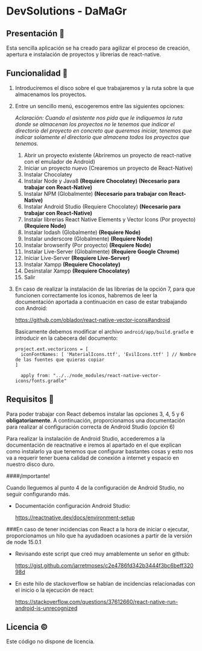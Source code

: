 # DevSolutions - DaMaGr

## Presentación 📕

Esta sencilla aplicación se ha creado para agilizar el proceso de creación, apertura e instalación de proyectos
y librerias de react-native.

## Funcionalidad 📖

1. Introduciremos el disco sobre el que trabajaremos y la ruta sobre la que almacenamos los proyectos.

2. Entre un sencillo menú, escogeremos entre las siguientes opciones:  

    *_Aclaración: Cuando el asistente nos pida que le indiquemos la ruta donde se almacenan los proyectos no le_*
    *_tenemos que indicar el directorio del proyecto en concreto que queremos iniciar, tenemos que indicar_*
    *_solamente el directorio que almacena todos los proyectos que tenemos._*
    
    1. Abrir un proyecto existente (Abriremos un proyecto de react-native con el emulador de Android)
    2. Iniciar un proyecto nuevo (Crearemos un proyecto de React-Native)
    3. Instalar Chocolatey
    4. Instalar Node y Java8 **(Requiere Chocolatey) (Necesario para trabajar con React-Native)**
    5. Instalar NPM (Globalmente) **(Necesario para trabajar con React-Native)**
    6. Instalar Android Studio (Requiere Chocolatey) **(Necesario para trabajar con React-Native)**
    7. Instalar librerias React Native Elements y Vector Icons (Por proyecto) **(Requiere Node)**
    8. Instalar lodash (Globalmente) **(Requiere Node)**
    9. Instalar underscore (Globalmente) **(Requiere Node)**
    10. Instalar browserify (Por proyecto) **(Requiere Node)**
    11. Instalar Live-Server (Globalmente) **(Requiere Google Chrome)**
    12. Iniciar Live-Server **(Requiere Live-Server)**
    13. Instalar Xampp **(Requiere Chocolatey)**
    14. Desinstalar Xampp **(Requiere Chocolatey)**
    15. Salir

3. En caso de realizar la instalación de las librerias de la opción 7, para que funcionen correctamente los
 iconos, habremos de leer la documentación aportada a continuación en caso de estar trabajando con Android:

    https://github.com/oblador/react-native-vector-icons#android

    Basicamente debemos modificar el archivo ``android/app/build.gradle`` e introducir en la cabecera del documento:

    ```
    project.ext.vectoricons = [
      iconFontNames: [ 'MaterialIcons.ttf', 'EvilIcons.ttf' ] // Nombre de las fuentes que quieras copiar
    ]
  
      apply from: "../../node_modules/react-native-vector-icons/fonts.gradle"
    ```

## Requisitos 🔑

Para poder trabajar con React debemos instalar las opciones 3, 4, 5 y 6 **obligatoriamente**. A continuación,
proporcionamos una documentación para realizar al configuración correcta de Android Studio (opción 6)  

Para realizar la instalación de Android Studio, accederemos a la documentación de reactnative e iremos
al apartado en el que explican como instalarlo ya que tenemos que configurar bastantes cosas y esto nos 
va a requerir tener buena calidad de conexión a internet y espacio en nuestro disco duro. 

####¡Importante!

Cuando lleguemos al punto 4 de la configuración de Android Studio, no seguir configurando más.

+ Documentación configuración Android Studio:

    https://reactnative.dev/docs/environment-setup

###En caso de tener incidencias con React a la hora de iniciar o ejecutar, proporcionamos un hilo que ha ayudadoen ocasiones a partir de la versión de node 15.0.1

+ Revisando este script que creó muy amablemente un señor en github:

    https://gist.github.com/jarretmoses/c2e4786fd342b3444f3bc6beff32098d

+ En este hilo de stackoverflow se hablan de incidencias relacionadas con el inicio o la ejecución de react:

    https://stackoverflow.com/questions/37612660/react-native-run-android-is-unrecognized

## Licencia ©  

Este código no dispone de licencia.
